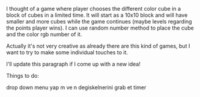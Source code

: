 I thought of a game where player chooses the different color cube in a block of cubes in a limited time. It will start as a 10x10 block and will have smaller and more cubes while the game continues (maybe levels regarding the points player wins).  I can use random number method to place the cube and the color rgb number of it.

Actually it's not very creative as already there are this kind of games, but I want to try to make some individual touches to it.

I'll update this paragraph if I come up with a new idea!


Things to do:

drop down menu yap
m ve n degiskelnerini grab et
timer
